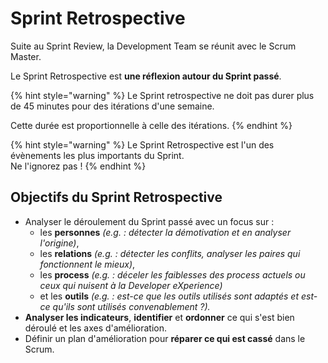 # Sprint Retrospective

Suite au Sprint Review, la Development Team se réunit avec le Scrum Master.

Le Sprint Retrospective est **une réflexion autour du Sprint passé**.

{% hint style="warning" %}
Le Sprint retrospective ne doit pas durer plus de 45 minutes pour des itérations d'une semaine.

Cette durée est proportionnelle à celle des itérations.
{% endhint %}

{% hint style="warning" %}
Le Sprint Retrospective est l'un des évènements les plus importants du Sprint.  
Ne l'ignorez pas !
{% endhint %}

## Objectifs du Sprint Retrospective

* Analyser le déroulement du Sprint passé avec un focus sur :
  * les **personnes** _\(e.g. : détecter la démotivation et en analyser l'origine\)_,
  * les **relations** _\(e.g. : détecter les conflits, analyser les paires qui fonctionnent le mieux\)_,
  * les **process** _\(e.g. : déceler les faiblesses des process actuels ou ceux qui nuisent à la Developer eXperience\)_
  * et les **outils** _\(e.g. : est-ce que les outils utilisés sont adaptés et est-ce qu'ils sont utilisés convenablement ?\)._ 
* **Analyser les indicateurs**, **identifier** et **ordonner** ce qui s'est bien déroulé et les axes d'amélioration. 
* Définir un plan d'amélioration pour **réparer ce qui est cassé** dans le Scrum.



